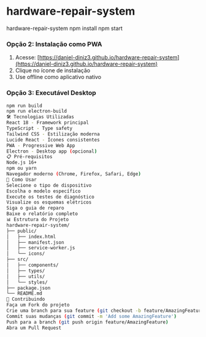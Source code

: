 # hardware-repair-system

hardware-repair-system npm install npm start


### Opção 2: Instalação como PWA
1. Acesse: [https://daniel-diniz3.github.io/hardware-repair-system](https://daniel-diniz3.github.io/hardware-repair-system)
2. Clique no ícone de instalação
3. Use offline como aplicativo nativo

### Opção 3: Executável Desktop
```bash
npm run build
npm run electron-build
🛠️ Tecnologias Utilizadas
React 18 - Framework principal
TypeScript - Type safety
Tailwind CSS - Estilização moderna
Lucide React - Ícones consistentes
PWA - Progressive Web App
Electron - Desktop app (opcional)
📋 Pré-requisitos
Node.js 16+
npm ou yarn
Navegador moderno (Chrome, Firefox, Safari, Edge)
🎯 Como Usar
Selecione o tipo de dispositivo
Escolha o modelo específico
Execute os testes de diagnóstico
Visualize os esquemas elétricos
Siga o guia de reparo
Baixe o relatório completo
📊 Estrutura do Projeto
hardware-repair-system/
├── public/
│   ├── index.html
│   ├── manifest.json
│   ├── service-worker.js
│   └── icons/
├── src/
│   ├── components/
│   ├── types/
│   ├── utils/
│   └── styles/
├── package.json
└── README.md
🤝 Contribuindo
Faça um Fork do projeto
Crie uma branch para sua feature (git checkout -b feature/AmazingFeature)
Commit suas mudanças (git commit -m 'Add some AmazingFeature')
Push para a branch (git push origin feature/AmazingFeature)
Abra um Pull Request
